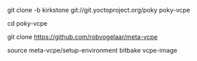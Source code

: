 
git clone -b kirkstone git://git.yoctoproject.org/poky poky-vcpe

cd poky-vcpe

git clone https://github.com/robvogelaar/meta-vcpe

source meta-vcpe/setup-environment
bitbake vcpe-image
